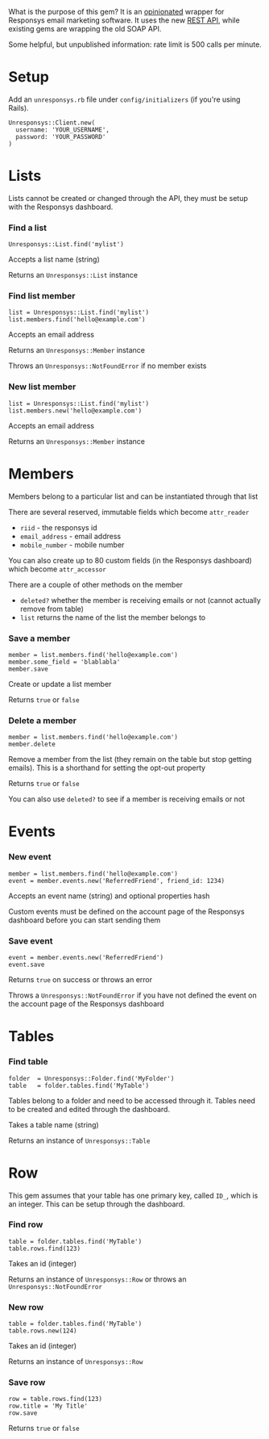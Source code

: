 What is the purpose of this gem? It is an [opinionated](https://gettingreal.37signals.com/ch04_Make_Opinionated_Software.php) wrapper for Responsys email marketing software. It uses the new [REST API](https://docs.oracle.com/cloud/latest/marketingcs_gs/OMCEB.pdf), while existing gems are wrapping the old SOAP API.

Some helpful, but unpublished information: rate limit is 500 calls per minute.

# Setup

Add an `unresponsys.rb` file under `config/initializers` (if you're using Rails).

```
Unresponsys::Client.new(
  username: 'YOUR_USERNAME',
  password: 'YOUR_PASSWORD'
)
```

# Lists

Lists cannot be created or changed through the API, they must be setup with the Responsys dashboard.

### Find a list

```
Unresponsys::List.find('mylist')
```

Accepts a list name (string)

Returns an `Unresponsys::List` instance

### Find list member

```
list = Unresponsys::List.find('mylist')
list.members.find('hello@example.com')
```

Accepts an email address

Returns an `Unresponsys::Member` instance

Throws an `Unresponsys::NotFoundError` if no member exists

### New list member

```
list = Unresponsys::List.find('mylist')
list.members.new('hello@example.com')
```

Accepts an email address

Returns an `Unresponsys::Member` instance

# Members

Members belong to a particular list and can be instantiated through that list

There are several reserved, immutable fields which become `attr_reader`

- `riid` - the responsys id
- `email_address` - email address
- `mobile_number` - mobile number

You can also create up to 80 custom fields (in the Responsys dashboard) which become `attr_accessor`

There are a couple of other methods on the member

- `deleted?` whether the member is receiving emails or not (cannot actually remove from table)
- `list` returns the name of the list the member belongs to

### Save a member

```
member = list.members.find('hello@example.com')
member.some_field = 'blablabla'
member.save
```

Create or update a list member

Returns `true` or `false`

### Delete a member

```
member = list.members.find('hello@example.com')
member.delete
```

Remove a member from the list (they remain on the table but stop getting emails). This is a shorthand for setting the opt-out property

Returns `true` or `false`

You can also use `deleted?` to see if a member is receiving emails or not

# Events

### New event

```
member = list.members.find('hello@example.com')
event = member.events.new('ReferredFriend', friend_id: 1234)
```

Accepts an event name (string) and optional properties hash

Custom events must be defined on the account page of the Responsys dashboard before you can start sending them

### Save event

```
event = member.events.new('ReferredFriend')
event.save
```

Returns `true` on success or throws an error

Throws a `Unresponsys::NotFoundError` if you have not defined the event on the account page of the Responsys dashboard

# Tables

### Find table

```
folder  = Unresponsys::Folder.find('MyFolder')
table   = folder.tables.find('MyTable')
```

Tables belong to a folder and need to be accessed through it. Tables need to be created and edited through the dashboard.

Takes a table name (string)

Returns an instance of `Unresponsys::Table`

# Row

This gem assumes that your table has one primary key, called `ID_`, which is an integer. This can be setup through the dashboard.

### Find row

```
table = folder.tables.find('MyTable')
table.rows.find(123)
```

Takes an id (integer)

Returns an instance of `Unresponsys::Row` or throws an `Unresponsys::NotFoundError`

### New row

```
table = folder.tables.find('MyTable')
table.rows.new(124)
```

Takes an id (integer)

Returns an instance of `Unresponsys::Row`

### Save row

```
row = table.rows.find(123)
row.title = 'My Title'
row.save
```

Returns `true` or `false`
